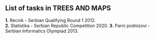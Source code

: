 ## List of tasks in TREES AND MAPS

**1.** Recnik - Serbian Qualifying Round 1 2012.  
**2.** Statistika - Serbian Republic Competition 2020.
**3.** Parni podnizovi - Serbian Informatics Olympiad 2013.
